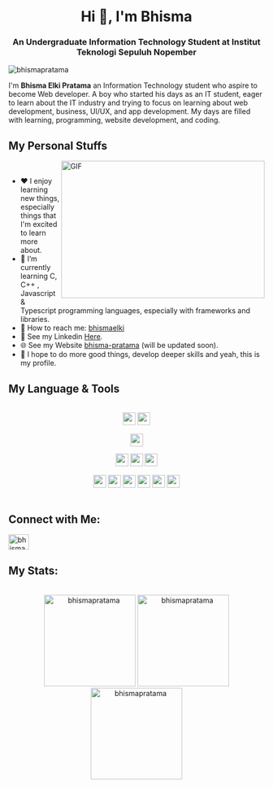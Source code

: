 <h1 align="center">Hi 👋, I'm Bhisma</h1>
<h3 align="center">An Undergraduate Information Technology Student at Institut Teknologi Sepuluh Nopember</h3>

<p align="left"> <img src="https://komarev.com/ghpvc/?username=bhismapratama&label=Profile%20views&color=1976d2&style=flat" alt="bhismapratama" /> </p>

I'm **Bhisma Elki Pratama** an Information Technology student who aspire to become Web developer.
A boy who started his days as an IT student, eager to learn about the IT industry and trying to focus on learning about web development, business, UI/UX, and app development.
My days are filled with learning, programming, website development, and coding.

## My Personal Stuffs
<img align="right" width="400" height="270" alt="GIF" src="https://media.giphy.com/media/RbDKaczqWovIugyJmW/giphy.gif"><br>
* ❤️ I enjoy learning new things, especially things that I'm excited to learn more about.
* 🔭 I’m currently learning C, C++ , Javascript & Typescript programming languages, especially with frameworks and libraries.
* 📩 How to reach me: [bhismaelki](mailto:bhismaelki@gmail.com)
* 📝 See my Linkedin [Here](https://www.linkedin.com/in/bhisma-pratama/). 
* 🌐 See my Website [bhisma-pratama](http://bit.ly/bhisma-pratama) (will be updated soon).
* 😬 I hope to do more good things, develop deeper skills and yeah, this is my profile.

## My Language & Tools
<br/>
<div align="center">
<img src="https://img.shields.io/badge/-Git-f8f9fa?style=plastic&logo=git" height="25" /></img>
<img src="https://img.shields.io/badge/-GitHub-black?style=plastic&logo=github" height="25" /></img>

<img src="https://img.shields.io/badge/-VS%20Code-black?style=plastic&logo=visual-studio-code&logoColor=007ACC" height="25" /></img>

<img src="https://img.shields.io/badge/-JavaScript-black?style=plastic&logo=javascript" height="25" /></img>
<img src="https://img.shields.io/badge/-HTML5-black?style=plastic&logo=html5&logoColor=E34F26" height="25" /></img>
<img src="https://img.shields.io/badge/-CSS3-black?style=plastic&logo=css3&logoColor=1572B6" height="25" /></img>

<img src="https://img.shields.io/badge/-React-black?style=plastic&logo=React&logoColor=0180cd" height="25" /></img>
<img src="https://img.shields.io/badge/-Nodejs-black?style=plastic&logo=Node.js" height="25" /></img>
<img src="https://img.shields.io/badge/-MySQL-black?style=plastic&logo=Mysql" height="25" /></img>
<img src="https://img.shields.io/badge/-Laravel-black?style=plastic&logo=Laravel" height="25" /></img>
<img src="https://img.shields.io/badge/-Figma-black?style=plastic&logo=Figma&logoColor=F24E1E" height="25" /></img>
<img src="https://img.shields.io/badge/-Postman-black?style=plastic&logo=postman" height="25" /></img> <br/> <br/>
</div>

## Connect with Me:
<p align="left">
<a href="https://linkedin.com/in/bhisma-pratama" target="blank"><img align="center" src="https://raw.githubusercontent.com/rahuldkjain/github-profile-readme-generator/master/src/images/icons/Social/linked-in-alt.svg" alt="bhismapratama" height="30" width="40" /></a>
</p>

## My Stats:
<br/>
<div align="center">
  <img height="180" src="https://github-readme-stats.vercel.app/api/top-langs?username=bhismapratama&show_icons=true&locale=en&layout=compact"      alt="bhismapratama" />
  <img height="180" src="https://github-readme-stats.vercel.app/api?username=bhismapratama&show_icons=true&locale=en" alt="bhismapratama" />
  <img height="180" src="https://github-readme-streak-stats.herokuapp.com/?user=bhismapratama&" alt="bhismapratama" />
</div>
